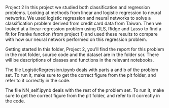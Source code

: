 Project 2
In this project we studied both classification and regression problems. 
Looking at methods from linear and logistic regression to neural networks. 
We used logistic regression and neural networks to solve a classification
problem derived from credit card data from Taiwan. 
Then we looked at a linear regression problem using OLS, Ridge and Lasso 
to find a fit for Franke function (from project 1) and used these 
results to compare with how our neural network performed on this regression problem. 

Getting started
In this folder, Project 2, you'll find the report for this problem in the root folder, 
source code and the dataset are in the folder scr. 
There will be descriptions of classes and functions in the relevant notebooks. 

The file LogisticRegression.ipynb deals with parts a and b of the problem set.
To run it, make sure to get the correct figure from the plt folder, and refer to it correctly in the code.

The file NN_self.ipynb deals with the rest of the problem set.
To run it, make sure to get the correct figure from the plt folder, and refer to it correctly in the code.
